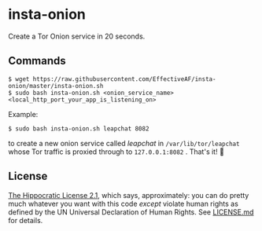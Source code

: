 # insta-onion

Create a Tor Onion service in 20 seconds.


## Commands

    $ wget https://raw.githubusercontent.com/EffectiveAF/insta-onion/master/insta-onion.sh
    $ sudo bash insta-onion.sh <onion_service_name> <local_http_port_your_app_is_listening_on>

Example:

    $ sudo bash insta-onion.sh leapchat 8082

to create a new onion service called _leapchat_ in
`/var/lib/tor/leapchat` whose Tor traffic is proxied through to
`127.0.0.1:8082` .  That's it! :tada:


## License

[The Hippocratic License 2.1](https://firstdonoharm.dev/), which says,
approximately: you can do pretty much whatever you want with this code
_except_ violate human rights as defined by the UN Universal
Declaration of Human Rights.  See [LICENSE.md](https://github.com/EffectiveAF/insta-onion/blob/master/LICENSE.md)
for details.

